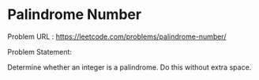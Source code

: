# Palindrome Number

Problem URL : https://leetcode.com/problems/palindrome-number/

Problem Statement:

Determine whether an integer is a palindrome. Do this without extra space.
